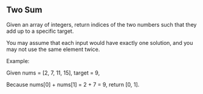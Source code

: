 Two Sum 
---

Given an array of integers, return indices of the two numbers such that they add up to a specific target.

You may assume that each input would have exactly one solution, and you may not use the same element twice.


Example:

Given nums = [2, 7, 11, 15], target = 9,

Because nums[0] + nums[1] = 2 + 7 = 9,
return [0, 1].



